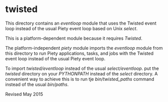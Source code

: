 
twisted
=======

This directory contains an *eventloop* module that uses the Twisted event loop
instead of the usual Piety event loop based on Unix *select*.

This is a platform-dependent module because it requires *Twisted*.

The platform-independent *piety* module imports the *eventloop* module
from this directory to run Piety applications, tasks, and jobs with the 
Twisted event loop instead of the usual Piety event loop.

To import *twisted/eventloop* instead of the usual *select/eventloop*.
put the *twisted* directory on your *PYTHONPATH* instead of the
*select* directory.  A convenient way to achieve this is to run tje
*bin/twisted_paths* command instead of the usual *bin/paths*.

Revised May 2015
